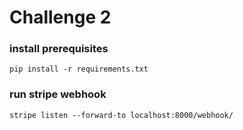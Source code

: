 # Challenge 2 


### install prerequisites 
```
pip install -r requirements.txt
```

### run stripe webhook
```
stripe listen --forward-to localhost:8000/webhook/
```
